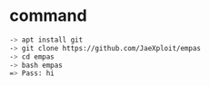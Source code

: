 # command
```sh
-> apt install git
-> git clone https://github.com/JaeXploit/empas
-> cd empas
-> bash empas
=> Pass: hi
```
